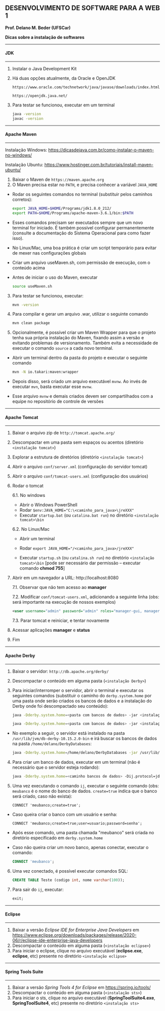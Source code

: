 ## DESENVOLVIMENTO DE SOFTWARE PARA A WEB 1
**Prof. Delano M. Beder (UFSCar)**

**Dicas sobre a instalação de softwares**



- - -
#### JDK
- - -

1. Instalar o Java Development Kit
2. Há duas opções atualmente, da Oracle e OpenJDK

    ```
    https://www.oracle.com/technetwork/java/javase/downloads/index.html

    https://openjdk.java.net/
    ```

3. Para testar se funcionou, executar em um terminal

    ```sh
    java -version
    javac -version
    ```




- - -
#### Apache Maven
- - -

Instalação Windows: https://dicasdejava.com.br/como-instalar-o-maven-no-windows/

Instalação Ubuntu: https://www.hostinger.com.br/tutoriais/install-maven-ubuntu/



1. Baixar o Maven de ```https://maven.apache.org```
2. O Maven precisa estar no ```PATH```, e precisa conhecer a variável ```JAVA_HOME```
- Rodar os seguintes comandos no terminal (substituir pelos caminhos corretos):

    ```sh
    export JAVA_HOME=$HOME/Programs/jdk1.8.0_212/
    export PATH=$HOME/Programs/apache-maven-3.6.1/bin:$PATH
    ```

- Esses comandos precisam ser executados sempre que um novo terminal for iniciado. É também possível configurar permanentemente (consulte a documentação do Sistema Operacional para como fazer isso).
- No Linux/Mac, uma boa prática é criar um script temporário para evitar de mexer nas configurações globais
- Criar um arquivo useMaven.sh, com permissão de execução, com o conteúdo acima
- Antes de iniciar o uso do Maven, executar

    ```sh
    source useMaven.sh
    ```

3. Para testar se funcionou, executar:

    ```sh
    mvn -version
    ```

4. Para compilar e gerar um arquivo .war, utilizar o seguinte comando

    ```sh
    mvn clean package
    ```

5. Opcionalmente, é possível criar um Maven Wrapper para que o projeto tenha sua própria instalação do Maven, fixando assim a versão e evitando problemas de versionamento. Também evita a necessidade de executar o comando ```source``` a cada novo terminal.

- Abrir um terminal dentro da pasta do projeto e executar o seguinte comando

    ```sh
    mvn -N io.takari:maven:wrapper
    ```

- Depois disso, será criado um arquivo executável ```mvnw```. Ao invés de executar ```mvn```, basta executar esse ```mvnw```.
- Esse arquivo ```mvnw``` e demais criados devem ser compartilhados com a equipe no repositório de controle de versões



- - -
#### Apache Tomcat
- - -

1. Baixar o arquivo zip de ```http://tomcat.apache.org/```

2. Descompactar em uma pasta sem espaços ou acentos (diretório `<instalação tomcat>`)

3. Explorar a estrutura de diretórios (diretório `<instalação tomcat>`)

4. Abrir o arquivo `conf/server.xml` (configuração do servidor tomcat)

5. Abrir o arquivo `conf/tomcat-users.xml` (configuração dos usuários)

6. Rodar o tomcat
   
   6.1. No windows
  
      - Abrir o Windows PowerShell
      - Rodar `$env:JAVA_HOME="C:\<caminho_para_java>\jreXXX"`
      - Executar `startup.bat` (ou `catalina.bat run`) no diretório `<instalação tomcat>\bin`
   
   6.2. No Linux/Mac
   
      - Abrir um terminal
      
      - Rodar `export JAVA_HOME="/<caminho_para_java>/jreXXX"`
      
      - Executar `startup.sh` (ou `catalina.sh run`) no diretório `<instalação tomcat>\bin` 
         [pode ser necessário dar permissão – executar comando **chmod 755**]

7. Abrir em um navegador a URL: http://localhost:8080
   
   7.1. Observar que não tem acesso ao **manager**
   
   7.2. Modificar `conf/tomcat-users.xml`, adicionando a seguinte linha (obs: será importante na execução de nossos exemplos)

    ```xml
    <user username="admin" password="admin" roles="manager-gui, manager-script" />
    ```
   7.3. Parar tomcat e reiniciar, e tentar novamente

8. Acessar aplicações **manager** e **status**

9. Fim



- - -
#### Apache Derby
- - -

1. Baixar o servidor: `http://db.apache.org/derby/`

2. Descompactar o conteúdo em alguma pasta (`<instalação Derby>`)

3. Para iniciar/interromper o servidor, abrir o terminal e executar os seguintes comandos (substituir o caminho do `derby.system.home` por uma pasta onde serão criados os bancos de dados e a instalação do Derby onde foi descompactado seu conteúdo):

    ```sh
    java -Dderby.system.home=<pasta com bancos de dados> -jar <instalação Derby>/lib/derbyrun.jar server start

    java -Dderby.system.home=<pasta com bancos de dados> -jar <instalação Derby>/lib/derbyrun.jar server shutdown
    ```

- No exemplo a seguir, o servidor está instalado na pasta ```/usr/lib/jvm/db-derby-10.15.2.0-bin``` e irá buscar os bancos de dados na pasta ```/home/delano/DerbyDatabases```:

    ```sh
    java -Dderby.system.home=/home/delano/DerbyDatabases -jar /usr/lib/jvm/db-derby-10.15.2.0-bin/lib/derbyrun.jar server start
    ```

4. Para criar um banco de dados, executar em um terminal (não é necessário que o servidor esteja rodando):

    ```sh
    java -Dderby.system.home=<caminho bancos de dados> -Dij.protocol=jdbc:derby: -jar <instalação Derby>/lib/derbyrun.jar ij
    ```

5. Uma vez executando o comando `ij`, executar o seguinte comando (obs: `meubanco` é o nome do banco de dados. `create=true` indica que o banco será criado, caso não exista):

    ```
    CONNECT 'meubanco;create=true';
    ```

- Caso queira criar o banco com um usuário e senha:

    ```
    CONNECT 'meubanco;create=true;user=usuario;password=senha';
    ```

- Após esse comando, uma pasta chamada "meubanco" será criada no diretório especificado em `derby.system.home`

- Caso não queira criar um novo banco, apenas conectar, executar o comando:

    ```sql
    CONNECT 'meubanco';
    ```

6. Uma vez conectado, é possível executar comandos SQL:

    ```sql
    CREATE TABLE Teste (codigo int, nome varchar(100));
    ````

7. Para sair do `ij`, executar:

    ```sql
    exit;
    ```



- - -
#### Eclipse
- - -

1. Baixar a versão *Eclipse IDE for Enterprise Java Developers* em  https://www.eclipse.org/downloads/packages/release/2020-06/r/eclipse-ide-enterprise-java-developers
2. Descompactar o conteúdo em alguma pasta (`<instalação eclipse>`)
3. Para iniciar o eclipse, clique no arquivo executável (**eclipse.exe**, **eclipse**, etc) presente no diretório `<instalação eclipse>` 



- - -
#### Spring Tools Suite
- - -

1. Baixar a versão *Spring Tools 4 for Eclipse* em https://spring.io/tools/
2. Descompactar o conteúdo em alguma pasta (`<instalação sts>`)
3. Para iniciar o sts, clique no arquivo executável (**SpringToolSuite4.exe**, **SpringToolSuite4**, etc) presente no diretório `<instalação sts>` 
